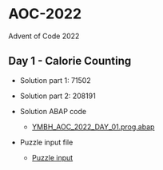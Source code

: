 # AOC-2022
Advent of Code 2022


## Day 1 - Calorie Counting
- Solution part 1: 71502
- Solution part 2: 208191

- Solution ABAP code
	- [YMBH_AOC_2022_DAY_01.prog.abap](src/ymbh_aoc_2022_day_01.prog.abap)
- Puzzle input file
	- [Puzzle input](/inputs/20221201/input.txt)


